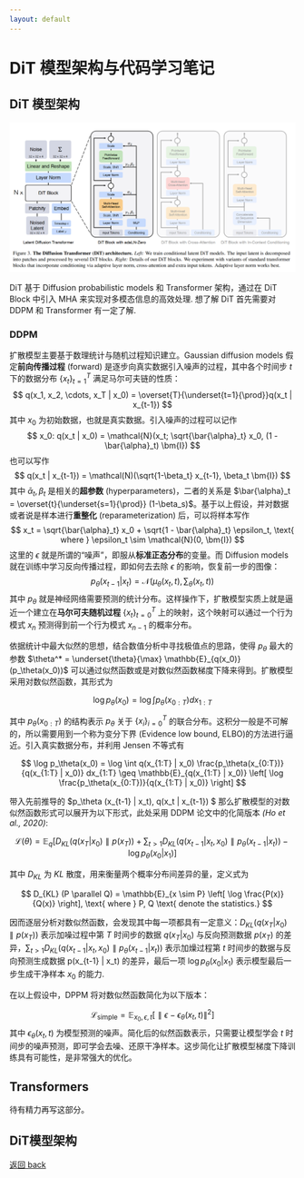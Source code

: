 ```yaml
---
layout: default
---
```


# DiT 模型架构与代码学习笔记
## DiT 模型架构

![DiT模型架构示意图](../images/DiT.png)

DiT 基于 Diffusion probabilistic models 和 Transformer 架构，通过在 DiT Block 中引入 MHA 来实现对多模态信息的高效处理. 想了解 DiT 首先需要对 DDPM 和 Transformer 有一定了解.

### DDPM
扩散模型主要基于数理统计与随机过程知识建立。Gaussian diffusion models 假定**前向传播过程** (forward) 是逐步向真实数据引入噪声的过程，其中各个时间步 $t$ 下的数据分布 $\{x_t\}_{t=1}^T$ 满足马尔可夫链的性质：
$$
    q(x_1, x_2, \cdots, x_T | x_0) = \overset{T}{\underset{t=1}{\prod}}q(x_t | x_{t-1})
$$
其中 $x_0$ 为初始数据，也就是真实数据。引入噪声的过程可以记作
$$
    x_0: q(x_t | x_0) = \mathcal{N}(x_t; \sqrt{\bar{\alpha}_t} x_0, (1 - \bar{\alpha}_t) \bm{I})
$$
也可以写作
$$
    q(x_t | x_{t-1}) = \mathcal(N)(\sqrt{1-\beta_t} x_{t-1}, \beta_t \bm{I})
$$
其中 $\bar{\alpha}_t, \beta_t$ 是相关的**超参数** (hyperparameters)，二者的关系是 $\bar{\alpha}_t = \overset{t}{\underset{s=1}{\prod}} (1-\beta_s)$。基于以上假设，并对数据或者说是样本进行**重整化** (reparameterization) 后，可以将样本写作
$$
    x_t = \sqrt{\bar{\alpha}_t} x_0 + \sqrt{1 - \bar{\alpha}_t} \epsilon_t, \text{ where } \epsilon_t \sim \mathcal{N}(0, \bm{I})
$$
这里的 $\epsilon$ 就是所谓的“噪声”，即服从**标准正态分布**的变量。而 Diffusion models 就在训练中学习反向传播过程，即如何去去除 $\epsilon$ 的影响，恢复前一步的图像：
$$
    p_{\theta}(x_{t-1} | x_t) = \mathcal{N}(\mu_{\theta}(x_t, t), \sum_\theta(x_t, t))
$$
其中 $p_\theta$ 就是神经网络需要预测的统计分布。这样操作下，扩散模型实质上就是逼近一个建立在**马尔可夫随机过程** $\{ x_t \}_{t=0}^T$ 上的映射，这个映射可以通过一个行为模式 $x_{n}$ 预测得到前一个行为模式 $x_{n-1}$ 的概率分布。

依据统计中最大似然的思想，结合数值分析中寻找极值点的思路，使得 $p_\theta$ 最大的参数 $\theta^* = \underset{\theta}{\max} \mathbb{E}_{q(x_0)}(p_\theta(x_0))$ 可以通过似然函数或是对数似然函数梯度下降来得到。扩散模型采用对数似然函数，其形式为

$$
    \log p_\theta(x_0) = \log \int p_\theta(x_{0:T}) dx_{1:T}
$$

其中 $p_\theta (x_{0:T})$ 的结构表示 $p_\theta$ 关于 $\{x_i\}_{i=0}^T$ 的联合分布。这积分一般是不可解的，所以需要用到一个称为变分下界 (Evidence low bound, ELBO)的方法进行逼近。引入真实数据分布，并利用 Jensen 不等式有

$$
    \log p_\theta(x_0) = \log \int q(x_{1:T} | x_0) \frac{p_\theta(x_{0:T})}{q(x_{1:T} | x_0)} dx_{1:T} \geq \mathbb{E}_{q(x_{1:T} | x_0)} \left[ \log \frac{p_\theta(x_{0:T})}{q(x_{1:T} | x_0)} \right]
$$

带入先前推导的 $p_\theta (x_{t-1} | x_t), q(x_t | x_{t-1}) $ 那么扩散模型的对数似然函数形式可以展开为以下形式，此处采用 DDPM 论文中的化简版本 *(Ho et al., 2020)*:

$$
    \mathcal{L}(\theta) = \mathbb{E}_q \left[ D_{KL}(q(x_T | x_0) \parallel p(x_T)) + \sum_{t>1} D_{KL} (q(x_{t-1} | x_t, x_0) \parallel p_\theta (x_{t-1} | x_t)) - \log p_\theta (x_0 | x_1)\right]
$$

其中 $D_{KL}$ 为 $KL$ 散度，用来衡量两个概率分布间差异的量，定义式为

$$
    D_{KL} (P \parallel Q) = \mathbb{E}_{x \sim P} \left[ \log \frac{P(x)}{Q(x)} \right], \text{ where } P, Q \text{ denote the statistics.}
$$

因而逐层分析对数似然函数，会发现其中每一项都具有一定意义：$D_{KL}(q(x_T | x_0) \parallel p(x_T))$ 表示加噪过程中第 $T$ 时间步的数据 $q(x_T|x_0)$ 与反向预测数据 $p(x_T)$ 的差异，$\sum_{t>1} D_{KL} (q(x_{t-1} | x_t, x_0) \parallel p_\theta (x_{t-1} | x_t))$ 表示加燥过程第 $t$ 时间步的数据与反向预测生成数据 p(x_{t-1} | x_t) 的差异，最后一项 $\log p_\theta(x_0 | x_1)$ 表示模型最后一步生成干净样本 $x_0$ 的能力.

在以上假设中，DPPM 将对数似然函数简化为以下版本：

$$
    \mathcal{L}_{\text{simple}}  = \mathbb{E}_{x_0, \epsilon, t}\left[ \parallel \epsilon - \epsilon_\theta(x_t, t) \parallel^2 \right]
$$
其中 $\epsilon_\theta(x_t, t)$ 为模型预测的噪声。简化后的似然函数表示，只需要让模型学会 $t$ 时间步的噪声预测，即可学会去噪、还原干净样本。这步简化让扩散模型梯度下降训练具有可能性，是非常强大的优化。

## Transformers 
待有精力再写这部分。

## DiT模型架构


[返回 back](./)

